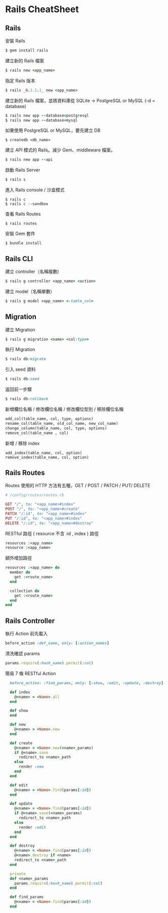 # Rails CheatSheet

## Rails

安裝 Rails

```ruby
$ gem install rails
```

建立新的 Rails 檔案

```ruby
$ rails new <app_name>
```

指定 Rails 版本

```ruby
$ rails _6.1.1.1_ new <app_name>
```

建立新的 Rails 檔案，並將資料庫從 SQLite -> PostgreSQL or MySQL
(-d = database)

```ruby
$ rails new app --database=postgresql
$ rails new app --database=mysql
```

如果使用 PostgreSQL or MySQL，要先建立 DB

```
$ createdb <db_name>
```

建立 API 模式的 Rails。減少 Gem、middleware 檔案。

```ruby
$ rails new app --api
```

啟動 Rails Server

```ruby
$ rails s
```

進入 Rails console / 沙盒模式

```
$ rails c
$ rails c --sandbox
```

查看 Rails Routes

```
$ rails routes
```

安裝 Gem 套件

```
$ bundle install
```

## Rails CLI

建立 controller（名稱複數)

```ruby
$ rails g controller <app_name> <action>
```

建立 model（名稱單數）

```ruby
$ rails g model <app_name> <:table_col>
```

## Migration

建立 Migration

```ruby
$ rails g migration <name> <col:type>
```

執行 Migration

```ruby
$ rails db:migrate
```

引入 seed 資料

```ruby
$ rails db:seed
```

返回前一步驟

```ruby
$ rails db:rollback
```

新增欄位名稱 / 修改欄位名稱 / 修改欄位型別 / 移除欄位名稱

```ruby
add_col(table_name, col, type, options)
rename_col(table_name, old_col_name, new_col_name)
change_column(table_name, col, type, options)
remove_col(table_name , col)
```

新增 / 移除 index

```
add_index(table_name, col, option)
remove_index(table_name, col, option)
```

## Rails Routes

Routes 使用的 HTTP 方法有五種，GET / POST / PATCH / PUT/ DELETE

```ruby
# /config/routes/routes.rb

GET "/", to: "<app_name>#index"
POST "/", to: "<app_name>#create"
PATCH "/:id", to: "<app_name>#index"
PUT "/:id", to: "<app_name>#index"
DELETE "/:id", to: "<app_name>#destroy"
```

RESTful 路徑
( resource 不含 :id , index ) 路徑

```ruby
resources :<app_name>
resource :<app_name>
```

額外增加路徑

```ruby
resources :<app_name> do
  member do
    get :<route_name>
  end

  collection do
    get :<route_name>
  end
end
```

## Rails Controller

執行 Action 前先載入

```ruby
before_action :def_name, only: [:action_names]
```

清洗確認 params

```ruby
params.require(:hash_name).permit(:col)
```

簡易 7 條 RESTful Action

```ruby
  before_action: :find_params, only: [:show, :edit, :update, :destroy]

  def index
    @<name> = <Name>.all
  end

  def show
  end

  def new
    @<name> = <Name>.new
  end

  def create
    @<name> = <Name>.new(<name>_params)
    if @<name>.save
      redirect_to <name>_path
    else
      render :new
    end
  end

  def edit
    @<name> = <Name>.find(params[:id])
  end

  def update
    @<name> = <Name>.find(params[:id])
    if @<name>.save(<name>_params)
      redirect_to <name>_path
    else
      render :edit
    end
  end

  def destroy
    @<name> = <Name>.find(params[:id])
    @<name>.destroy if <name>
    redirect_to <name>_path
  end

  private
  def <name>_params
    params.require(:hash_name).permit(:col)
  end

  def find_params
    @<name> = <Name>.find(params[:id])
  end
```
